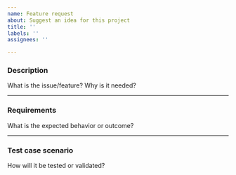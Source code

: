 ```yaml
---
name: Feature request
about: Suggest an idea for this project
title: ''
labels: ''
assignees: ''

---
```


### Description

What is the issue/feature? Why is it needed? 

---
### Requirements

What is the expected behavior or outcome?

---
### Test case scenario

How will it be tested or validated?
